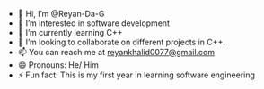 - 👋 Hi, I’m @Reyan-Da-G
- 👀 I’m interested in software development
- 🌱 I’m currently learning C++
- 💞️ I’m looking to collaborate on different projects in C++.
- 📫 You can reach me at reyankhalid0077@gmail.com
- 😄 Pronouns: He/ Him
- ⚡ Fun fact: This is my first year in learning software engineering

<!---
Reyan-Da-G/Reyan-Da-G is a ✨ special ✨ repository because its `README.md` (this file) appears on your GitHub profile.
You can click the Preview link to take a look at your changes.
--->
